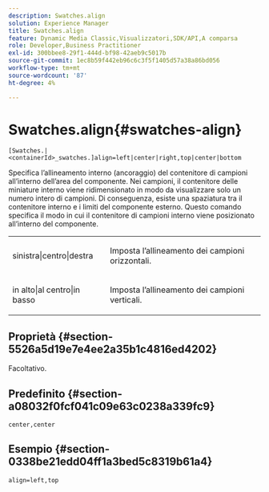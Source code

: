 ```yaml
---
description: Swatches.align
solution: Experience Manager
title: Swatches.align
feature: Dynamic Media Classic,Visualizzatori,SDK/API,A comparsa
role: Developer,Business Practitioner
exl-id: 300bbee8-29f1-444d-bf98-42aeb9c5017b
source-git-commit: 1ec8b59f442eb96c6c3f5f1405d57a38a86bd056
workflow-type: tm+mt
source-wordcount: '87'
ht-degree: 4%

---
```


# Swatches.align{#swatches-align}

`[Swatches.|<containerId>_swatches.]align=left|center|right,top|center|bottom`

Specifica l’allineamento interno (ancoraggio) del contenitore di campioni all’interno dell’area del componente. Nei campioni, il contenitore delle miniature interno viene ridimensionato in modo da visualizzare solo un numero intero di campioni. Di conseguenza, esiste una spaziatura tra il contenitore interno e i limiti del componente esterno. Questo comando specifica il modo in cui il contenitore di campioni interno viene posizionato all’interno del componente.

<table id="table_33CC037517964DA89EE0C005BB6B32BB"> 
 <tbody> 
  <tr> 
   <td colname="col1"> <p><span class="codeph"> sinistra|centro|destra</span> </p> </td> 
   <td colname="col2"> <p> Imposta l’allineamento dei campioni orizzontali. </p> </td> 
  </tr> 
  <tr> 
   <td colname="col1"> <p><span class="codeph"> in alto|al centro|in basso</span> </p> </td> 
   <td colname="col2"> <p> Imposta l’allineamento dei campioni verticali. </p> </td> 
  </tr> 
 </tbody> 
</table>

## Proprietà {#section-5526a5d19e7e4ee2a35b1c4816ed4202}

Facoltativo.

## Predefinito {#section-a08032f0fcf041c09e63c0238a339fc9}

`center,center`

## Esempio {#section-0338be21edd04ff1a3bed5c8319b61a4}

`align=left,top`
